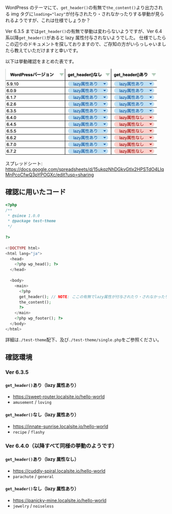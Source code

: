 WordPress のテーマにて、`get_header()`の有無で`the_content()`より出力される img タグに`loading="lazy"`が付与されたり・されなかったりする挙動が見られるようですが、これは仕様でしょうか？

Ver 6.3.5 までは`get_header()`の有無で挙動は変わらないようですが、Ver 6.4 系以降`get_header()`があると lazy 属性付与されないようでした。
仕様でしたらこの辺りのドキュメントを探しておりますので、ご存知の方がいらっしゃいましたら教えていただけますと幸いです。

以下は挙動確認をまとめた表です。

<kbd>
  <img src="./docs/img-1.jpeg" width="474">
</kbd>

スプレッドシート: <https://docs.google.com/spreadsheets/d/15ukqzNhDGkvGtlx2HPSTdO4LIqMnPcoCfwQ3pYPOGXc/edit?usp=sharing>

## 確認に用いたコード

```php
<?php
/**
 * @since 1.0.0
 * @package test-theme
 */

?>

<!DOCTYPE html>
<html lang="ja">
  <head>
    <?php wp_head(); ?>
  </head>

  <body>
    <main>
      <?php
      get_header(); // NOTE: ここの有無でlazy属性が付与されたり・されなかったりする
      the_content();
      ?>
    </main>
    <?php wp_footer(); ?>
  </body>
</html>
```

詳細は`./test-theme`配下、及び`./test-theme/single.php`をご参照ください。

## 確認環境

### Ver 6.3.5

#### `get_header()`あり（lazy 属性あり）

- <https://sweet-router.localsite.io/hello-world>
- `amusement` / `loving`

#### `get_header()`なし（lazy 属性あり）

- <https://innate-sunrise.localsite.io/hello-world>
- `recipe` / `flashy`

### Ver 6.4.0（以降すべて同様の挙動のようです）

#### `get_header()`あり（lazy 属性なし）

- <https://cuddly-spiral.localsite.io/hello-world>
- `parachute` / `general`

#### `get_header()`なし（lazy 属性あり）

- <https://panicky-mine.localsite.io/hello-world>
- `jewelry` / `noiseless`
